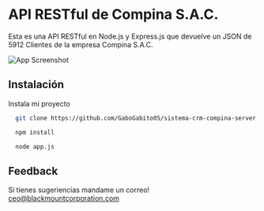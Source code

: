 # API RESTful de Compina S.A.C.

Esta es una API RESTful en Node.js y Express.js que devuelve un JSON de 5912 Clientes de la empresa Compina S.A.C.

![App Screenshot](https://i.imgur.com/RYfsVS9.png)


## Instalación

Instala mi proyecto

```bash
  git clone https://github.com/GaboGabito05/sistema-crm-compina-server
```

```bash
  npm install
```

```bash
  node app.js
```
## Feedback

Si tienes sugeriencias mandame un correo! ceo@blackmountcorporation.com